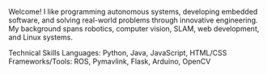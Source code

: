 
Welcome! I like programming autonomous systems, developing embedded software, and solving real-world problems through innovative engineering. My background spans robotics, computer vision, SLAM, web development, and Linux systems.

Technical Skills
Languages: Python, Java, JavaScript, HTML/CSS
Frameworks/Tools: ROS, Pymavlink, Flask, Arduino, OpenCV


